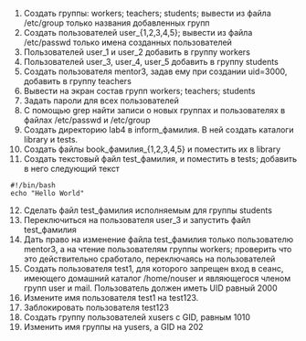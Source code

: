 1) Создать группы: workers; teachers; students; вывести из файла /etc/group только названия добавленных групп
2) Создать пользователей user_{1,2,3,4,5}; вывести из файла /etc/passwd только имена созданных пользователей
3) Пользователей user_1 и user_2 добавить в группу workers
4) Пользователей user_3, user_4, user_5 добавить в группу students
5) Создать пользователя mentor3, задав ему при создании uid=3000, добавить в группу teachers
6) Вывести на экран состав групп workers; teachers; students
7) Задать пароли для всех пользователей
8) С помощью grep найти записи о новых группах и пользователях в файлах /etc/passwd и /etc/group
9) Создать директорию lab4 в inform_фамилия. В ней создать каталоги library и tests.
10) Создать файлы book_фамилия_{1,2,3,4,5} и поместить их в library
11) Создать текстовый файл test_фамилия, и поместить в tests; добавить в него следующий текст
```
#!/bin/bash
echo "Hello World"
```
12) Сделать файл test_фамилия исполняемым для группы students
13) Переключиться на пользователя user_3 и запустить файл test_фамилия
14) Дать право на изменение файла test_фамилия только пользователю mentor3, а на чтение пользователям группы workers; проверить что это действительно сработало, переключаясь на пользователей
15) Создать пользователя test1, для которого запрещен вход в сеанс, имеющего домашний каталог /home/nouser и являющегося членом групп user и mail. Пользователь должен иметь UID равный 2000
16) Измените имя пользователя test1 на test123.
17) Заблокировать пользователя test123
18) Создать группу пользователей xusers с GID, равным 1010
19) Изменить имя группы на yusers, а GID на 202